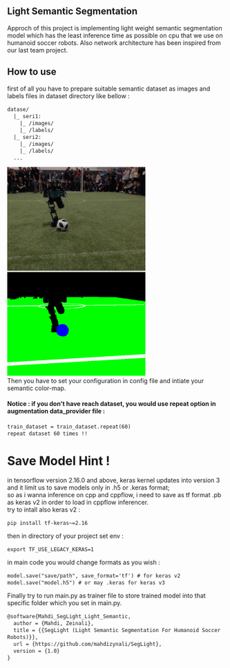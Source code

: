 ## Light Semantic Segmentation
Approch of this project is implementing light weight semantic segmentation model which has the least inference time as possible on cpu that we use on humanoid soccer robots. Also network architecture has been inspired from our last team project.
## How to use
first of all you have to prepare suitable semantic dataset as images and labels files in dataset directory like bellow :
```
datase/
  |_ seri1:
    |_ /images/
    |_ /labels/
  |_ seri2:
    |_ /images/
    |_ /labels/
  ...
```
![alt text](https://raw.githubusercontent.com/mahdizynali/SegLight/main/dataset/images/new_46.png)
![alt text](https://github.com/mahdizynali/SegLight/blob/main/dataset/labels/new_46.png) \
Then you have to set your configuration in config file and intiate your semantic color-map.
#### Notice : if you don't have reach dataset, you would use repeat option in augmentation data_provider file :
```
train_dataset = train_dataset.repeat(60)
repeat dataset 60 times !!
```
# Save Model Hint !
in tensorflow version 2.16.0 and above, keras kernel updates into version 3 and it limit us to save models only in .h5 or .keras format;\
so as i wanna inference on cpp and cppflow, i need to save as tf format .pb as keras v2 in order to load in cppflow inferencer.\
try to intall also keras v2 :
```
pip install tf-keras~=2.16
```
then in directory of your project set env :
```
export TF_USE_LEGACY_KERAS=1
```
in main code you would change formats as you wish :
```
model.save("save/path", save_format='tf') # for keras v2
model.save("model.h5") # or may .keras for keras v3
``` 
Finally try to run main.py as trainer file to store trained model into that specific folder which you set in main.py.

```
@software{Mahdi_SegLight_Light_Semantic,
  author = {Mahdi, Zeinali},
  title = {{SegLight (Light Semantic Segmentation For Humanoid Soccer Robots)}},
  url = {https://github.com/mahdizynali/SegLight},
  version = {1.0}
}
```
